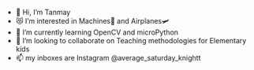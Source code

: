 - 👋 Hi, I’m Tanmay
- 😻 I’m interested in Machines🤖 and Airplanes🛩️
- 🌱 I’m currently learning OpenCV and microPython
- 🤝 I’m looking to collaborate on Teaching methodologies for Elementary kids
- 📫 my inboxes are  Instagram @average_saturday_knightt 

<!---
Tanmax-Payne/Tanmax-Payne is a ✨ special ✨ repository because its `README.md` (this file) appears on your GitHub profile.
You can click the Preview link to take a look at your changes.
--->
